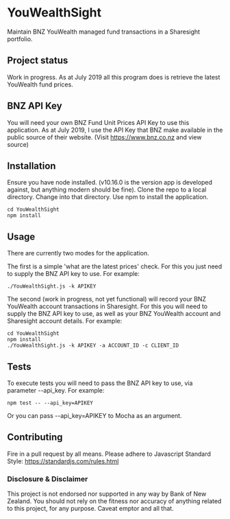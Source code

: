 # YouWealthSight
Maintain BNZ YouWealth managed fund transactions in a Sharesight portfolio.

## Project status
Work in progress. As at July 2019 all this program does is retrieve the latest YouWealth fund prices.

## BNZ API Key
You will need your own BNZ Fund Unit Prices API Key to use this application. As at July 2019, I use the API Key that BNZ make available in the public source of their website. (Visit https://www.bnz.co.nz and view source)

## Installation
Ensure you have node installed. (v10.16.0 is the version app is developed against, but anything modern should be fine). Clone the repo to a local directory. Change into that directory. Use npm to install the application.

```
cd YouWealthSight
npm install
```

## Usage
There are currently two modes for the application. 

The first is a simple 'what are the latest prices' check.  For this you just need to supply the BNZ API key to use.
For example:

```
./YouWealthSight.js -k APIKEY
```
The second (work in progress, not yet functional) will record your BNZ YouWealth account transactions in Sharesight.  For this you will need to supply the BNZ API key to use, as well as your BNZ YouWealth account and Sharesight account details.
For example:

```
cd YouWealthSight
npm install
./YouWealthSight.js -k APIKEY -a ACCOUNT_ID -c CLIENT_ID
```

## Tests

To execute tests you will need to pass the BNZ API key to use, via parameter --api_key.
For example:

```
npm test -- --api_key=APIKEY
```

Or you can pass --api_key=APIKEY to Mocha as an argument.

## Contributing
Fire in a pull request by all means. Please adhere to Javascript Standard Style: https://standardjs.com/rules.html

### Disclosure & Disclaimer
This project is not endorsed nor supported in any way by Bank of New Zealand. You should not rely on the fitness nor accuracy of anything related to this project, for any purpose. Caveat emptor and all that.